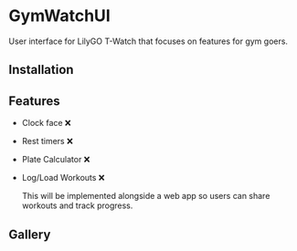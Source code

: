 # GymWatchUI
User interface for LilyGO T-Watch that focuses on features for gym goers.

## Installation

## Features
+ Clock face  ❌
+ Rest timers ❌
+ Plate Calculator ❌
+ Log/Load Workouts ❌
  
  This will be implemented alongside a web app so users can share workouts and track progress.

## Gallery
